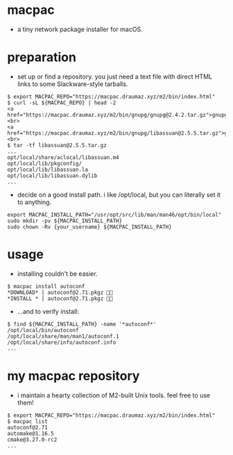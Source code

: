 # macpac
- a tiny network package installer for macOS.

# preparation

- set up or find a repository. you just need a text file with direct HTML links to some Slackware-style tarballs.
```
$ export MACPAC_REPO="https://macpac.draumaz.xyz/m2/bin/index.html"
$ curl -sL ${MACPAC_REPO} | head -2
<a href="https://macpac.draumaz.xyz/m2/bin/gnupg/gnupg@2.4.2.tar.gz">gnupg/gnupg@2.4.2.tar.gz</a> <br>
<a href="https://macpac.draumaz.xyz/m2/bin/gnupg/libassuan@2.5.5.tar.gz">gnupg/libassuan@2.5.5.tar.gz</a> <br>
$ tar -tf libassuan@2.5.5.tar.gz
...
opt/local/share/aclocal/libassuan.m4
opt/local/lib/pkgconfig/
opt/local/lib/libassuan.la
opt/local/lib/libassuan.dylib
...
```

- decide on a good install path. i like /opt/local, but you can literally set it to anything.
```
export MACPAC_INSTALL_PATH="/usr/opt/src/lib/man/man46/opt/bin/local"
sudo mkdir -pv ${MACPAC_INSTALL_PATH}
sudo chown -Rv {your_username} ${MACPAC_INSTALL_PATH}
```

# usage
- installing couldn't be easier.
```
$ macpac install autoconf
*DOWNLOAD* | autoconf@2.71.pkgz 🔁✅
*INSTALL * | autoconf@2.71.pkgz 🔁✅
```

- ...and to verify install:
```
$ find ${MACPAC_INSTALL_PATH} -name '*autoconf*'
/opt/local/bin/autoconf
/opt/local/share/man/man1/autoconf.1
/opt/local/share/info/autoconf.info
...
```

# my macpac repository
- i maintain a hearty collection of M2-built Unix tools. feel free to use them!
```
$ export MACPAC_REPO="https://macpac.draumaz.xyz/m2/bin/index.html"
$ macpac list
autoconf@2.71
automake@1.16.5
cmake@3.27.0-rc2
...
```
